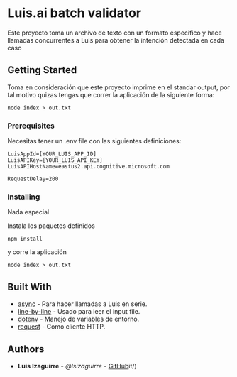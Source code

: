 # Luis.ai batch validator

Este proyecto toma un archivo de texto con un formato especifico y hace llamadas concurrentes a Luis para obtener la intención detectada en cada caso

## Getting Started

Toma en consideración que este proyecto imprime en el standar output, por tal motivo quizas tengas que correr la aplicación de la siguiente forma:

```
node index > out.txt
```

### Prerequisites

Necesitas tener un .env file con las siguientes definiciones:

```
LuisAppId=[YOUR_LUIS_APP_ID]
LuisAPIKey=[YOUR_LUIS_API_KEY]
LuisAPIHostName=eastus2.api.cognitive.microsoft.com

RequestDelay=200
```

### Installing

Nada especial

Instala los paquetes definidos

```
npm install
```

y corre la aplicación

```
node index > out.txt
```


## Built With

* [async](https://www.npmjs.com/package/async) - Para hacer llamadas a Luis en serie.
* [line-by-line](https://www.npmjs.com/package/line-by-line) - Usado para leer el input file.
* [dotenv](https://www.npmjs.com/package/dotenv) - Manejo de variables de entorno.
* [request](https://www.npmjs.com/package/request) - Como cliente HTTP.

## Authors

* **Luis Izaguirre** - *@lsizaguirre* - [GitHub](https://github.com/lsizaguirre)it/)
